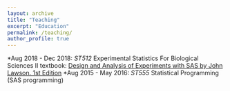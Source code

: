 ```yaml
---
layout: archive
title: "Teaching"
excerpt: "Education"
permalink: /teaching/
author_profile: true
---
```


*Aug 2018 - Dec 2018: <i>ST512</i> Experimental Statistics For Biological Sciences II
textbook: [Design and Analysis of Experiments with SAS by John Lawson. 1st Edition](http://www.bionovin.com/images/docs/Design_analysis_experiments.pdf)
*Aug 2015 - May 2016: <i>ST555</i> Statistical Programming (SAS programming)



